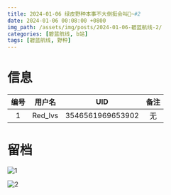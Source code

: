 ```yaml
---
title: 2024-01-06 绿皮野种本事不大倒挺会叫🤣~#2
date: 2024-01-06 00:08:00 +0800
img_path: /assets/img/posts/2024-01-06-碧蓝航线-2/
categories: [碧蓝航线, b站]
tags: [碧蓝航线, 野种]
---
```


# 信息

| 编号 | 用户名  |       UID        | 备注 |
| :--: | :-----: | :--------------: | :--: |
|  1   | Red_lvs | 3546561969653902 |  无  |

# 留档

![1](1.jpg)

![2](2.jpg)